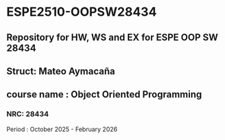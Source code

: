 # ESPE2510-OOPSW28434
## Repository for HW, WS and EX for ESPE OOP SW 28434
## Struct: Mateo Aymacaña
## course name : Object Oriented Programming
### NRC: 28434

Period : October 2025 - February 2026
